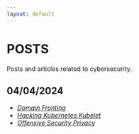 ```yaml
---
layout: default
---
```


# POSTS

Posts and articles related to cybersecurity.  

## 04/04/2024

- [*Domain Fronting*](./pages/posts/04-04-24/domain-fronting.md)
- [*Hacking Kubernetes Kubelet*](./pages/posts/04-04-24/kubernetes.md)
- [*Offensive Security Privacy*](./pages/posts/04-04-24/offsec-privacy.md)





